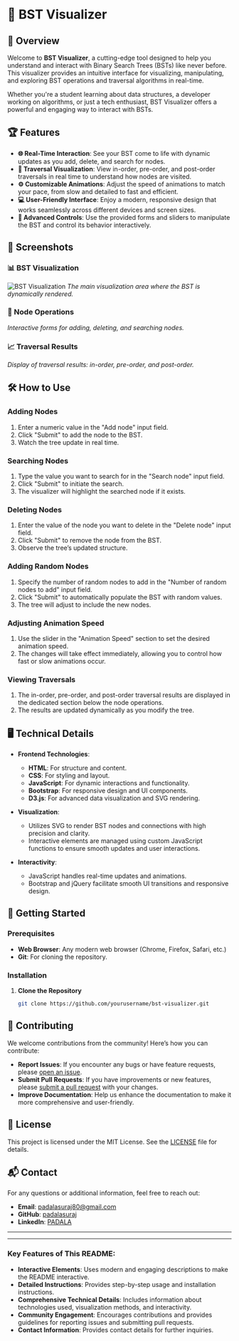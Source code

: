 # 🧩 BST Visualizer

## 🚀 Overview

Welcome to **BST Visualizer**, a cutting-edge tool designed to help you understand and interact with Binary Search Trees (BSTs) like never before. This visualizer provides an intuitive interface for visualizing, manipulating, and exploring BST operations and traversal algorithms in real-time.

Whether you're a student learning about data structures, a developer working on algorithms, or just a tech enthusiast, BST Visualizer offers a powerful and engaging way to interact with BSTs.

## 🏆 Features

- **🌐 Real-Time Interaction**: See your BST come to life with dynamic updates as you add, delete, and search for nodes.
- **🔄 Traversal Visualization**: View in-order, pre-order, and post-order traversals in real time to understand how nodes are visited.
- **⚙️ Customizable Animations**: Adjust the speed of animations to match your pace, from slow and detailed to fast and efficient.
- **💻 User-Friendly Interface**: Enjoy a modern, responsive design that works seamlessly across different devices and screen sizes.
- **🔧 Advanced Controls**: Use the provided forms and sliders to manipulate the BST and control its behavior interactively.

## 📸 Screenshots

### 📊 BST Visualization

![BST Visualization](https://drive.google.com/uc?id=1YBl3TRuOmZduAnYCbGQrPWhA47UnblKH)
_The main visualization area where the BST is dynamically rendered._

### 🔧 Node Operations

_Interactive forms for adding, deleting, and searching nodes._

### 📈 Traversal Results

_Display of traversal results: in-order, pre-order, and post-order._

## 🛠️ How to Use

### **Adding Nodes**

1. Enter a numeric value in the "Add node" input field.
2. Click "Submit" to add the node to the BST.
3. Watch the tree update in real time.

### **Searching Nodes**

1. Type the value you want to search for in the "Search node" input field.
2. Click "Submit" to initiate the search.
3. The visualizer will highlight the searched node if it exists.

### **Deleting Nodes**

1. Enter the value of the node you want to delete in the "Delete node" input field.
2. Click "Submit" to remove the node from the BST.
3. Observe the tree’s updated structure.

### **Adding Random Nodes**

1. Specify the number of random nodes to add in the "Number of random nodes to add" input field.
2. Click "Submit" to automatically populate the BST with random values.
3. The tree will adjust to include the new nodes.

### **Adjusting Animation Speed**

1. Use the slider in the "Animation Speed" section to set the desired animation speed.
2. The changes will take effect immediately, allowing you to control how fast or slow animations occur.

### **Viewing Traversals**

1. The in-order, pre-order, and post-order traversal results are displayed in the dedicated section below the node operations.
2. The results are updated dynamically as you modify the tree.

## 🖥️ Technical Details

- **Frontend Technologies**:

  - **HTML**: For structure and content.
  - **CSS**: For styling and layout.
  - **JavaScript**: For dynamic interactions and functionality.
  - **Bootstrap**: For responsive design and UI components.
  - **D3.js**: For advanced data visualization and SVG rendering.

- **Visualization**:

  - Utilizes SVG to render BST nodes and connections with high precision and clarity.
  - Interactive elements are managed using custom JavaScript functions to ensure smooth updates and user interactions.

- **Interactivity**:
  - JavaScript handles real-time updates and animations.
  - Bootstrap and jQuery facilitate smooth UI transitions and responsive design.

## 🚀 Getting Started

### **Prerequisites**

- **Web Browser**: Any modern web browser (Chrome, Firefox, Safari, etc.)
- **Git**: For cloning the repository.

### **Installation**

1. **Clone the Repository**
   ```bash
   git clone https://github.com/yourusername/bst-visualizer.git
   ```

## 🤝 Contributing

We welcome contributions from the community! Here’s how you can contribute:

- **Report Issues**: If you encounter any bugs or have feature requests, please [open an issue](https://github.com/padalasuraj/bst-visualizer/issues).
- **Submit Pull Requests**: If you have improvements or new features, please [submit a pull request](https://github.com/padalasuraj/bst-visualizer/pulls) with your changes.
- **Improve Documentation**: Help us enhance the documentation to make it more comprehensive and user-friendly.

## 📝 License

This project is licensed under the MIT License. See the [LICENSE](LICENSE) file for details.

## 📬 Contact

For any questions or additional information, feel free to reach out:

- **Email**: [padalasuraj80@gmail.com](mailto:padalasuraj80@gmail.com)
- **GitHub**: [padalasuraj](https://github.com/padalasuraj)
- **LinkedIn**: [PADALA](<[https://www.linkedin.com/in/your-linkedin-profile](https://www.linkedin.com/in/padala-suraj-b159b0234/)>)

---

---

### Key Features of This README:

- **Interactive Elements**: Uses modern and engaging descriptions to make the README interactive.
- **Detailed Instructions**: Provides step-by-step usage and installation instructions.
- **Comprehensive Technical Details**: Includes information about technologies used, visualization methods, and interactivity.
- **Community Engagement**: Encourages contributions and provides guidelines for reporting issues and submitting pull requests.
- **Contact Information**: Provides contact details for further inquiries.
